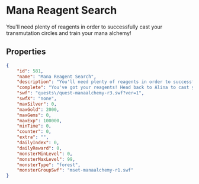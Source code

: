 # Mana Reagent Search

You'll need plenty of reagents in order to successfully cast your transmutation circles and train your mana alchemy!

## Properties

```json
{
    "id": 581,
    "name": "Mana Reagent Search",
    "description": "You'll need plenty of reagents in order to successfully cast your transmutation circles and train your mana alchemy!",
    "complete": "You've got your reagents! Head back to Alina to cast your transmutation circle!",
    "swf": "quests\/quest-manaalchemy-r3.swf?ver=1",
    "swfX": "none",
    "maxSilver": 0,
    "maxGold": 2000,
    "maxGems": 0,
    "maxExp": 100000,
    "minTime": 0,
    "counter": 0,
    "extra": "",
    "dailyIndex": 0,
    "dailyReward": 0,
    "monsterMinLevel": 0,
    "monsterMaxLevel": 99,
    "monsterType": "forest",
    "monsterGroupSwf": "mset-manaalchemy-r1.swf"
}
```

